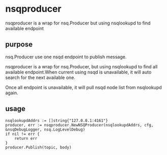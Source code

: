 # nsqproducer
nsqproducer is a wrap for nsq.Producer but using nsqlookupd to find available endpoint

## purpose

nsq.Producer use one nsqd endpoint to publish message.

nsqproducer is a wrap for nsq.Producer, but using nsqlookupd to find all available endpoint.When current using nsqd is unavailable, it will auto search for the next available one.

Once all endpoint is unavailable, it will pull nsqd node list from nsqlookupd again.

## usage

	nsqlookupdAddrs := []string{"127.0.0.1:4161"}
	producer, err := nsqproducer.NewNSQProducer(nsqlookupdAddrs, cfg, &nsqDebugLogger, nsq.LogLevelDebug)
	if nil != err {
		return err
	}
	producer.Publish(topic, body)